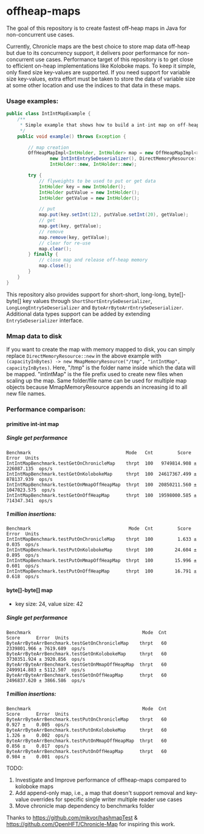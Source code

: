 # offheap-maps


The goal of this repository is to create fastest off-heap maps in Java for non-concurrent use
cases.

Currently, Chronicle maps are the best choice to store map data off-heap but due to its
concurrency support, it delivers poor performance for non-concurrent use cases. Performance
target of this repository is to get close to efficient on-heap implementations like Koloboke
maps. To keep it simple, only fixed size key-values are supported. If you need support for
variable size key-values, extra effort must be taken to store the data of variable size at some
other location and use the indices to that data in these maps.

### Usage examples:

```java
public class IntIntMapExample {
    /**
     * Simple example that shows how to build a int-int map on off-heap memory.
     */
    public void example() throws Exception {

        // map creation
        OffHeapMapImpl<IntHolder, IntHolder> map = new OffHeapMapImpl<>(1, 0.66f,
                new IntIntEntrySeDeserializer(), DirectMemoryResource::new,
                IntHolder::new, IntHolder::new);

        try {
            // flyweights to be used to put or get data
            IntHolder key = new IntHolder();
            IntHolder putValue = new IntHolder();
            IntHolder getValue = new IntHolder();

            // put
            map.put(key.setInt(12), putValue.setInt(20), getValue);
            // get
            map.get(key, getValue);
            // remove
            map.remove(key, getValue);
            // clear for re-use
            map.clear();
        } finally {
            // close map and release off-heap memory
            map.close();
        }
    }
}
```

 This repository also provides support for short-short, long-long, byte[]-byte[] key values through `ShortShortEntrySeDeserializer`, `LongLongEntrySeDeserializer` and 
 `ByteArrByteArrEntrySeDeserializer`. Additional data types support can be added by extending `EntrySeDeserializer` interface.

 ### Mmap data to disk

If you want to create the map with memory mapped to disk, you can simply replace `DirectMemoryResource::new` in the above example with 
`(capacityInBytes) -> new MmapMemoryResource("/tmp", "intIntMap", capacityInBytes)`. Here, "/tmp"
 is the folder name inside which the data will be mapped. "intIntMap" is the file prefix used to
 create new files when scaling up the map. Same folder/file name can be used for multiple map
 objects because MmapMemoryResource appends an increasing id to all new file names.

### Performance comparison:

#### primitive int-int map
##### Single get performance
```
Benchmark                                   Mode   Cnt         Score         Error  Units
IntIntMapBenchmark.testGetOnChronicleMap    thrpt  100   9749814.908 ±  226087.135  ops/s
IntIntMapBenchmark.testGetOnKolobokeMap     thrpt  100  24617367.499 ±  878137.939  ops/s
IntIntMapBenchmark.testGetOnMmapOffHeapMap  thrpt  100  20850211.560 ± 1047023.575  ops/s
IntIntMapBenchmark.testGetOnOffHeapMap      thrpt  100  19598000.585 ±  714347.341  ops/s
```

##### 1 million insertions:
```
Benchmark                                    Mode  Cnt         Score         Error  Units
IntIntMapBenchmark.testPutOnChronicleMap    thrpt  100         1.633 ±       0.035  ops/s
IntIntMapBenchmark.testPutOnKolobokeMap     thrpt  100        24.604 ±       0.895  ops/s
IntIntMapBenchmark.testPutOnMmapOffHeapMap  thrpt  100        15.996 ±       0.601  ops/s
IntIntMapBenchmark.testPutOnOffHeapMap      thrpt  100        16.791 ±       0.618  ops/s
```

#### byte[]-byte[] map

* key size: 24, value size: 42

##### Single get performance
```
Benchmark                                         Mode  Cnt        Score      Error  Units
ByteArrByteArrBenchmark.testGetOnChronicleMap    thrpt   60  2339801.966 ± 7619.689  ops/s
ByteArrByteArrBenchmark.testGetOnKolobokeMap     thrpt   60  3730351.924 ± 3920.856  ops/s
ByteArrByteArrBenchmark.testGetOnMmapOffHeapMap  thrpt   60  2499914.883 ± 5112.507  ops/s
ByteArrByteArrBenchmark.testGetOnOffHeapMap      thrpt   60  2496837.620 ± 3866.586  ops/s
```

##### 1 million insertions:
```
Benchmark                                         Mode  Cnt        Score      Error  Units
ByteArrByteArrBenchmark.testPutOnChronicleMap    thrpt   60        0.927 ±    0.005  ops/s
ByteArrByteArrBenchmark.testPutOnKolobokeMap     thrpt   60        1.326 ±    0.002  ops/s
ByteArrByteArrBenchmark.testPutOnMmapOffHeapMap  thrpt   60        0.856 ±    0.017  ops/s
ByteArrByteArrBenchmark.testPutOnOffHeapMap      thrpt   60        0.984 ±    0.001  ops/s
```

TODO:
1. Investigate and Improve performance of offheap-maps compared to koloboke maps
2. Add append-only map, i.e., a map that doesn't support removal and key-value overrides for
specific single writer multiple reader use cases
3. Move chronicle map dependency to benchmarks folder

Thanks to https://github.com/mikvor/hashmapTest & https://github.com/OpenHFT/Chronicle-Map for
inspiring this work.